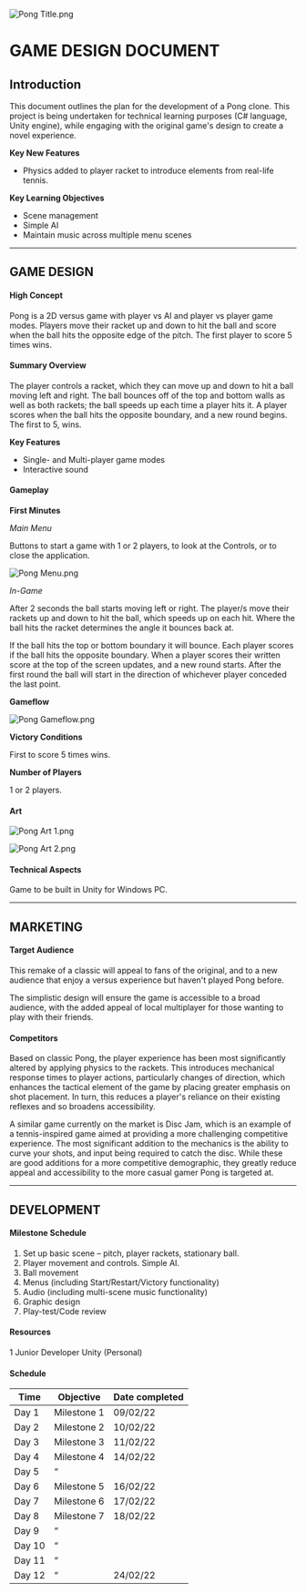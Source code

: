 ![Pong Title.png](https://github.com/mwb-wiseman/Pong/blob/main/GDD%20Images/Pong%20Title.png "Pong Title")

# GAME DESIGN DOCUMENT

## Introduction

This document outlines the plan for the development of a Pong clone. This project is being undertaken for technical learning purposes (C# language, Unity engine), while engaging with the original game's design to create a novel experience.

__Key New Features__

- Physics added to player racket to introduce elements from real-life tennis.

__Key Learning Objectives__

- Scene management
- Simple AI
- Maintain music across multiple menu scenes

***

## GAME DESIGN

#### High Concept

Pong is a 2D versus game with player vs AI and player vs player game modes. Players move their racket up and down to hit the ball and score when the ball hits the opposite edge of the pitch. The first player to score 5 times wins.

#### Summary Overview

The player controls a racket, which they can move up and down to hit a ball moving left and right. The ball bounces off of the top and bottom walls as well as both rackets; the ball speeds up each time a player hits it. A player scores when the ball hits the opposite boundary, and a new round begins. The first to 5, wins.

__Key Features__

- Single- and Multi-player game modes
- Interactive sound

#### Gameplay

__First Minutes__

_Main Menu_

Buttons to start a game with 1 or 2 players, to look at the Controls, or to close the application.

![Pong Menu.png](https://github.com/mwb-wiseman/Pong/blob/main/GDD%20Images/Pong%20Menu.png "Pong Menu")

_In-Game_

After 2 seconds the ball starts moving left or right. The player/s move their rackets up and down to hit the ball, which speeds up on each hit. Where the ball hits the racket determines the angle it bounces back at.

If the ball hits the top or bottom boundary it will bounce. Each player scores if the ball hits the opposite boundary. When a player scores their written score at the top of the screen updates, and a new round starts. After the first round the ball will start in the direction of whichever player conceded the last point.

__Gameflow__

![Pong Gameflow.png](https://github.com/mwb-wiseman/Pong/blob/main/GDD%20Images/Pong%20Gameflow.png "Pong Gameflow")

__Victory Conditions__

First to score 5 times wins.

__Number of Players__

1 or 2 players.

#### Art

![Pong Art 1.png](https://github.com/mwb-wiseman/Pong/blob/main/GDD%20Images/Pong%20Art%201.png "Pong Art 1")

![Pong Art 2.png](https://github.com/mwb-wiseman/Pong/blob/main/GDD%20Images/Pong%20Art%202.png "Pong Art 2")

#### Technical Aspects

Game to be built in Unity for Windows PC.

***

## MARKETING

#### Target Audience

This remake of a classic will appeal to fans of the original, and to a new audience that enjoy a versus experience but haven't played Pong before.

The simplistic design will ensure the game is accessible to a broad audience, with the added appeal of local multiplayer for those wanting to play with their friends.

#### Competitors

Based on classic Pong, the player experience has been most significantly altered by applying physics to the rackets. This introduces mechanical response times to player actions, particularly changes of direction, which enhances the tactical element of the game by placing greater emphasis on shot placement. In turn, this reduces a player's reliance on their existing reflexes and so broadens accessibility.

A similar game currently on the market is Disc Jam, which is an example of a tennis-inspired game aimed at providing a more challenging competitive experience. The most significant addition to the mechanics is the ability to curve your shots, and input being required to catch the disc. While these are good additions for a more competitive demographic, they greatly reduce appeal and accessibility to the more casual gamer Pong is targeted at.

***

## DEVELOPMENT

#### Milestone Schedule

1. Set up basic scene – pitch, player rackets, stationary ball.
2. Player movement and controls. Simple AI.
3. Ball movement
4. Menus (including Start/Restart/Victory functionality)
5. Audio (including multi-scene music functionality)
6. Graphic design
7. Play-test/Code review

#### Resources

1 Junior Developer
Unity (Personal)

#### Schedule

| __Time__ | __Objective__ | __Date completed__ |
| --- | --- | --- |
| Day 1 | Milestone 1 | 09/02/22 |
| Day 2 | Milestone 2 | 10/02/22 |
| Day 3 | Milestone 3 | 11/02/22 |
| Day 4 | Milestone 4 | 14/02/22 |
| Day 5 | “ |  |
| Day 6 | Milestone 5 | 16/02/22 |
| Day 7 | Milestone 6 | 17/02/22 |
| Day 8 | Milestone 7 | 18/02/22 |
| Day 9 | “ |  |
| Day 10 | “ |  |
| Day 11 | “ |  |
| Day 12 | “ | 24/02/22 |
